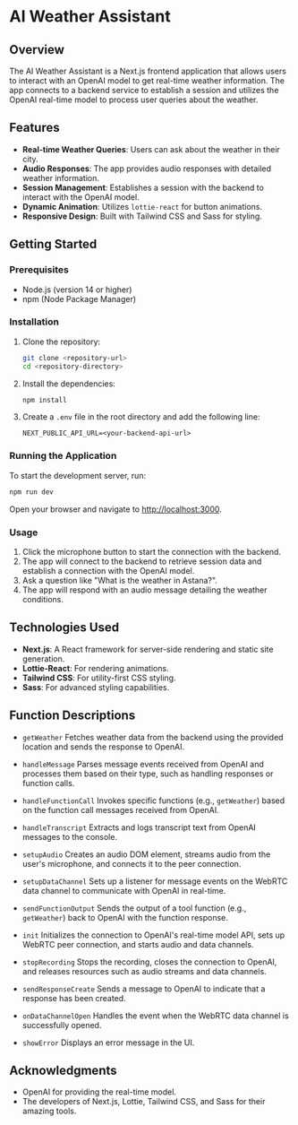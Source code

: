 # AI Weather Assistant

## Overview

The AI Weather Assistant is a Next.js frontend application that allows users to interact with an OpenAI model to get real-time weather information. The app connects to a backend service to establish a session and utilizes the OpenAI real-time model to process user queries about the weather.

## Features

- **Real-time Weather Queries**: Users can ask about the weather in their city.
- **Audio Responses**: The app provides audio responses with detailed weather information.
- **Session Management**: Establishes a session with the backend to interact with the OpenAI model.
- **Dynamic Animation**: Utilizes `lottie-react` for button animations.
- **Responsive Design**: Built with Tailwind CSS and Sass for styling.

## Getting Started

### Prerequisites

- Node.js (version 14 or higher)
- npm (Node Package Manager)

### Installation

1. Clone the repository:
   ```bash
   git clone <repository-url>
   cd <repository-directory>
   ```

2. Install the dependencies:
   ```bash
   npm install
   ```

3. Create a `.env` file in the root directory and add the following line:
   ```plaintext
   NEXT_PUBLIC_API_URL=<your-backend-api-url>
   ```

### Running the Application

To start the development server, run:
```bash
npm run dev
```

Open your browser and navigate to [http://localhost:3000](http://localhost:3000).

### Usage

1. Click the microphone button to start the connection with the backend.
2. The app will connect to the backend to retrieve session data and establish a connection with the OpenAI model.
3. Ask a question like "What is the weather in Astana?".
4. The app will respond with an audio message detailing the weather conditions.

## Technologies Used

- **Next.js**: A React framework for server-side rendering and static site generation.
- **Lottie-React**: For rendering animations.
- **Tailwind CSS**: For utility-first CSS styling.
- **Sass**: For advanced styling capabilities.

## Function Descriptions

- `getWeather`
Fetches weather data from the backend using the provided location and sends the response to OpenAI.

- `handleMessage`
Parses message events received from OpenAI and processes them based on their type, such as handling responses or function calls.

- `handleFunctionCall`
Invokes specific functions (e.g., `getWeather`) based on the function call messages received from OpenAI.

- `handleTranscript`
Extracts and logs transcript text from OpenAI messages to the console.

- `setupAudio`
Creates an audio DOM element, streams audio from the user's microphone, and connects it to the peer connection.

- `setupDataChannel`
Sets up a listener for message events on the WebRTC data channel to communicate with OpenAI in real-time.

- `sendFunctionOutput`
Sends the output of a tool function (e.g., `getWeather`) back to OpenAI with the function response.

- `init`
Initializes the connection to OpenAI's real-time model API, sets up WebRTC peer connection, and starts audio and data channels.

- `stopRecording`
Stops the recording, closes the connection to OpenAI, and releases resources such as audio streams and data channels.

- `sendResponseCreate`
Sends a message to OpenAI to indicate that a response has been created.

- `onDataChannelOpen`
Handles the event when the WebRTC data channel is successfully opened.

- `showError`
Displays an error message in the UI.


## Acknowledgments

- OpenAI for providing the real-time model.
- The developers of Next.js, Lottie, Tailwind CSS, and Sass for their amazing tools.
